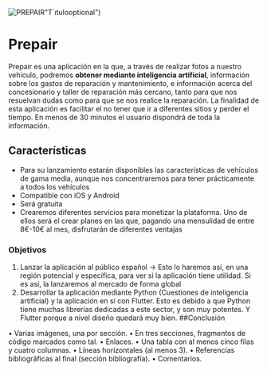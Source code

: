 ![PREPAIR](https://user-images.githubusercontent.com/102462223/168440039-d79bae94-2f76-4ff5-b4e4-c0f684d273c6.png)"T´ıtulooptional")

# Prepair
Prepair es una aplicación en la que, a través de realizar fotos a nuestro vehículo, podremos __obtener mediante inteligencia artificial__, información sobre los gastos de reparación y mantenimiento, e información acerca del concesionario y taller de reparación más cercano, tanto para que nos resuelvan dudas como para que se nos realice la reparación. La finalidad de esta aplicación es facilitar el no tener que ir a diferentes sitios y perder el tiempo. En menos de 30 minutos el usuario dispondrá de toda la información. 

## Características 
* Para su lanzamiento estarán disponibles las características de vehículos de gama media, aunque nos concentraremos para tener prácticamente a todos los vehículos
* Compatible con iOS y Android
* Será gratuita 
* Crearemos diferentes servicios para monetizar la plataforma. Uno de ellos será el crear planes en las que, pagando una mensulidad de entre 8€-10€ al mes, disfrutarán de diferentes ventajas 

### Objetivos
1. Lanzar la aplicación al público español -> Esto lo haremos así, en una región potencial y específica, para ver si la aplicación tiene utilidad. Si es así, la lanzaremos al mercado de forma global
2. Desarrollar la aplicación mediante Python (Cuestiones de inteligencia artificial) y la aplicación en sí con Flutter. Esto es debido a que Python tiene muchas librerías dedicadas a este sector, y son muy potentes. Y Flutter porque a nivel diseño quedará muy bien. 
##Conclusión 


•	Varias imágenes, una por sección.
•	En tres secciones, fragmentos de código marcados como tal.
•	Enlaces.
•	Una tabla con al menos cinco filas y cuatro columnas.
•	Líneas horizontales (al menos 3).
•	Referencias bibliográficas al final (sección bibliografía).
•	Comentarios.
